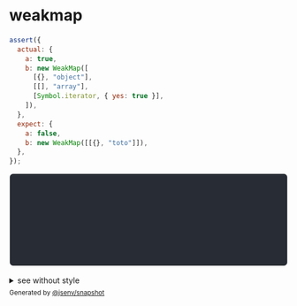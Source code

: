 # weakmap

```js
assert({
  actual: {
    a: true,
    b: new WeakMap([
      [{}, "object"],
      [[], "array"],
      [Symbol.iterator, { yes: true }],
    ]),
  },
  expect: {
    a: false,
    b: new WeakMap([[{}, "toto"]]),
  },
});
```

![img](throw.svg)

<details>
  <summary>see without style</summary>

```console
AssertionError: actual and expect are different

actual: {
  a: true,
  b: WeakMap,
}
expect: {
  a: false,
  b: WeakMap,
}
```

</details>


<sub>
  Generated by <a href="https://github.com/jsenv/core/tree/main/packages/independent/snapshot">@jsenv/snapshot</a>
</sub>